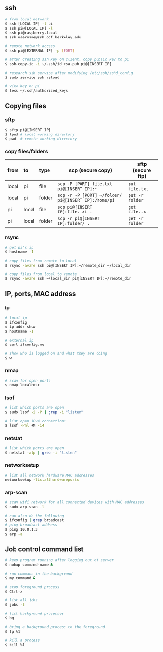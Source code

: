 ## ssh
```bash
# from local network
$ ssh [LOCAL IP] -l pi
$ ssh pi@[LOCAL IP] -l
$ ssh pi@raspberry.local
$ ssh username@ssh.ocf.berkeley.edu

# remote network access
$ ssh pi@[EXTERNAL IP] -p [PORT]

# after creating ssh key on client, copy public key to pi
$ ssh-copy-id -i ~/.ssh/id_rsa.pub pi@[INSERT IP]

# research ssh service after modifying /etc/ssh/sshd_config
$ sudo service ssh reload

# view key on pi
$ less ~/.ssh/authorized_keys
```

## Copying files

### sftp
```bash
$ sftp pi@[INSERT IP]
$ lpwd # local working directory
$ pwd  # remote working directory
```

### copy files/folders

| from  | to     | type      | scp (secure copy)                                       | sftp (secure ftp) |
|:------|:-------|:----------|---------------------------------------------------------|-------------------|
| local | pi     | file      | `scp -P [PORT] file.txt pi@[INSERT IP]:~`               | `put file.txt`    |
| local | pi     | folder    | `scp -r -P [PORT] ~/folder/ pi@[INSERT IP]:/home/pi`    | `put -r folder`   |
| pi    | local  | file      | `scp pi@[INSERT IP]:file.txt .`                         | `get file.txt`    |
| pi    | local  | folder    | `scp -r pi@[INSERT IP]:folder/ .`                       | `get -r folder`   |

### rsync
```bash
# get pi's ip
$ hostname -I

# copy files from remote to local
$ rsync -avzhe ssh pi@[INSERT IP]:~/remote_dir ~/local_dir

# copy files from local to remote
$ rsync -avzhe ssh ~/local_dir pi@[INSERT IP]:~/remote_dir
```

## IP, ports, MAC address

### ip
```bash
# local ip
$ ifconfig
$ ip addr show
$ hostname -I

# external ip
$ curl ifconfig.me

# show who is logged on and what they are doing
$ w
```

### nmap
```bash
# scan for open ports
$ nmap localhost
```

### lsof
```bash
# list which ports are open
$ sudo lsof -i -P | grep -i "listen"

# list open IPv4 connections
$ lsof -Pnl +M -i4
```

### netstat
```bash
# list which ports are open
$ netstat -atp | grep -i "listen"
```

### networksetup
```bash
# list all network hardware MAC addresses
networksetup -listallhardwareports
```

### arp-scan
```bash
# scan wifi network for all connected devices with MAC addresses
$ sudo arp-scan -l

# can also do the following
$ ifconfig | grep broadcast
# ping broadcast address
$ ping 10.0.1.3
$ arp -a
```


## Job control command list
```bash
# keep program running after logging out of server
$ nohup command-name &

# run command in the background
$ my_command &

# stop foreground process
$ Ctrl-z

# list all jobs
$ jobs -l

# list background processes
$ bg

# bring a background process to the foreground
$ fg %1

# kill a process
$ kill %1
```
